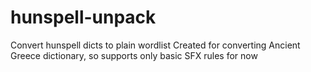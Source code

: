 # hunspell-unpack

Convert hunspell dicts to plain wordlist
Created for converting Ancient Greece dictionary, so supports only basic SFX rules for now
